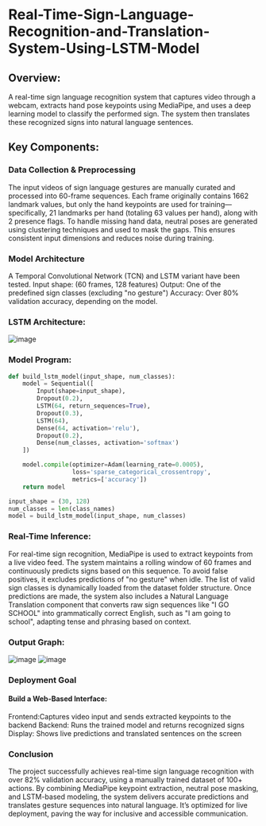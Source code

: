 # Real-Time-Sign-Language-Recognition-and-Translation-System-Using-LSTM-Model
## Overview:
A real-time sign language recognition system that captures video through a webcam, extracts hand pose keypoints using MediaPipe, and uses a deep learning model to classify the performed sign. The system then translates these recognized signs into natural language sentences.
## Key Components:
### Data Collection & Preprocessing
The input videos of sign language gestures are manually curated and processed into 60-frame sequences. Each frame originally contains 1662 landmark values, but only the hand keypoints are used for training—specifically, 21 landmarks per hand (totaling 63 values per hand), along with 2 presence flags. To handle missing hand data, neutral poses are generated using clustering techniques and used to mask the gaps. This ensures consistent input dimensions and reduces noise during training.

### Model Architecture
  A Temporal Convolutional Network (TCN) and LSTM variant have been tested.
  Input shape: (60 frames, 128 features)
  Output: One of the predefined sign classes (excluding "no gesture")
  Accuracy: Over 80% validation accuracy, depending on the model.
### LSTM Architecture:
![image](https://github.com/user-attachments/assets/1fd6bc75-fc55-4677-be10-17718ebabb35)

### Model Program:
```python
def build_lstm_model(input_shape, num_classes):
    model = Sequential([
        Input(shape=input_shape),
        Dropout(0.2),
        LSTM(64, return_sequences=True),
        Dropout(0.3),
        LSTM(64),
        Dense(64, activation='relu'),
        Dropout(0.2),
        Dense(num_classes, activation='softmax')
    ])

    model.compile(optimizer=Adam(learning_rate=0.0005),
                  loss='sparse_categorical_crossentropy',
                  metrics=['accuracy'])
    return model

input_shape = (30, 128) 
num_classes = len(class_names)
model = build_lstm_model(input_shape, num_classes)
```
### Real-Time Inference:
For real-time sign recognition, MediaPipe is used to extract keypoints from a live video feed. The system maintains a rolling window of 60 frames and continuously predicts signs based on this sequence. To avoid false positives, it excludes predictions of "no gesture" when idle. The list of valid sign classes is dynamically loaded from the dataset folder structure. Once predictions are made, the system also includes a Natural Language Translation component that converts raw sign sequences like "I GO SCHOOL" into grammatically correct English, such as "I am going to school", adapting tense and phrasing based on context.
### Output Graph:
![image](https://github.com/user-attachments/assets/277eeb90-4ea8-4455-9e40-1923a9a70dd9)
![image](https://github.com/user-attachments/assets/3642481f-48dc-418c-bcff-05f6d62a0ee9)
### Deployment Goal
#### Build a Web-Based Interface:
   Frontend:Captures video input and sends extracted keypoints to the backend
   Backend: Runs the trained model and returns recognized signs
   Display: Shows live predictions and translated sentences on the screen
### Conclusion
The project successfully achieves real-time sign language recognition with over 82% validation accuracy, using a manually trained dataset of 100+ actions. By combining MediaPipe keypoint extraction, neutral pose masking, and LSTM-based modeling, the system delivers accurate predictions and translates gesture sequences into natural language. It’s optimized for live deployment, paving the way for inclusive and accessible communication.



